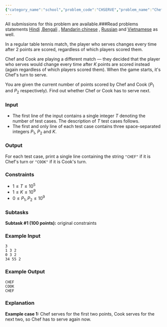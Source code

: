 ```yaml
---
{"category_name":"school","problem_code":"CHSERVE","problem_name":"Chef and Serves","languages_supported":{"0":"C","1":"CPP14","2":"JAVA","3":"PYTH","4":"PYTH 3.6","5":"PYPY","6":"CS2","7":"PAS fpc","8":"PAS gpc","9":"RUBY","10":"PHP","11":"GO","12":"NODEJS","13":"HASK","14":"rust","15":"SCALA","16":"swift","17":"D","18":"PERL","19":"FORT","20":"WSPC","21":"ADA","22":"CAML","23":"ICK","24":"BF","25":"ASM","26":"CLPS","27":"PRLG","28":"ICON","29":"SCM qobi","30":"PIKE","31":"ST","32":"NICE","33":"LUA","34":"BASH","35":"NEM","36":"LISP sbcl","37":"LISP clisp","38":"SCM guile","39":"JS","40":"ERL","41":"TCL","42":"kotlin","43":"PERL6","44":"TEXT","45":"SCM chicken","46":"PYP3","47":"CLOJ","48":"COB","49":"FS"},"max_timelimit":1,"source_sizelimit":50000,"problem_author":"abdul135","problem_tester":null,"date_added":"17-09-2018","tags":{"0":"abdul135","1":"cakewalk","2":"oct18"},"editorial_url":"https://discuss.codechef.com/problems/CHSERVE","time":{"view_start_date":1540027803,"submit_start_date":1540027803,"visible_start_date":1540027803,"end_date":1735669800},"is_direct_submittable":false,"layout":"problem"}
---
```

<span class="solution-visible-txt">All submissions for this problem are available.</span>###Read problems statements [Hindi](http://www.codechef.com/download/translated/OCT18/hindi/CHSERVE.pdf) ,[Bengali](http://www.codechef.com/download/translated/OCT18/bengali/CHSERVE.pdf) , [Mandarin chinese](http://www.codechef.com/download/translated/OCT18/mandarin/CHSERVE.pdf) , [Russian](http://www.codechef.com/download/translated/OCT18/russian/CHSERVE.pdf) and [Vietnamese](http://www.codechef.com/download/translated/OCT18/vietnamese/CHSERVE.pdf) as well.


In a regular table tennis match, the player who serves changes every time after 2 points are scored, regardless of which players scored them.

Chef and Cook are playing a different match — they decided that the player who serves would change every time after $K$ points are scored instead (again regardless of which players scored them). When the game starts, it's Chef's turn to serve.

You are given the current number of points scored by Chef and Cook ($P_1$ and $P_2$ respectively). Find out whether Chef or Cook has to serve next.

### Input
- The first line of the input contains a single integer $T$ denoting the number of test cases. The description of $T$ test cases follows.
- The first and only line of each test case contains three space-separated integers $P_1$, $P_2$ and $K$.

### Output
For each test case, print a single line containing the string `"CHEF"` if it is Chef's turn or `"COOK"` if it is Cook's turn.

### Constraints 
- $1 \le T \le 10^5$
- $1 \le K \le 10^{9}$
- $0 \le P_1, P_2 \le 10^{9}$ 

### Subtasks
**Subtask #1 (100 points):** original constraints

### Example Input
```
3
1 3 2
0 3 2
34 55 2
```

### Example Output
```
CHEF
COOK
CHEF
```

### Explanation
**Example case 1:** Chef serves for the first two points, Cook serves for the next two, so Chef has to serve again now.

